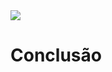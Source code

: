 <img src="https://github.com/franssa01/Courses/blob/main/DevAprender/%26%20-%20Image/devAprender.jpeg">

# Conclusão
